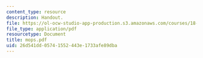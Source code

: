 ```yaml
---
content_type: resource
description: Handout.
file: https://ol-ocw-studio-app-production.s3.amazonaws.com/courses/18-996-random-matrix-theory-and-its-applications-spring-2004/26d541dd05741552443e1733afe89dba_mops.pdf
file_type: application/pdf
resourcetype: Document
title: mops.pdf
uid: 26d541dd-0574-1552-443e-1733afe89dba
---
```

